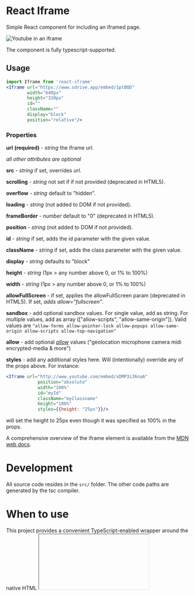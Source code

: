 # React Iframe

Simple React component for including an iframed page.

![Youtube in an iframe](screenshot.PNG)

The component is fully typescript-supported.

## Usage

```jsx
import Iframe from 'react-iframe'
<Iframe url="https://www.sdrive.app/embed/1ptBQD"
        width="640px"
        height="320px"
        id=""
        className=""
        display="block"
        position="relative"/>
```

### Properties

**url** **(required)** - *string* the iframe url.

_all other attributes are optional_

**src** - *string* if set, overrides _url_.

**scrolling** - *string* not set if if not provided (deprecated in HTML5).

**overflow** - *string* default to "hidden".

**loading** - *string* (not added to DOM if not provided).

**frameBorder** - *number* default to "0" (deprecated in HTML5).

**position** - *string* (not added to DOM if not provided).

**id** - *string* if set, adds the id parameter with the given value.

**className** - *string* if set, adds the class parameter with the given value.

**display** - *string* defaults to "block"

**height** - *string* (1px > any number above 0, or 1% to 100%)

**width** - *string* (1px > any number above 0, or 1% to 100%)

**allowFullScreen** - if set, applies the allowFullScreen param (deprecated in HTML5). If set, *adds allow="fullscreen"*.

**sandbox** - add optional sandbox values. For single value, add as string. For multiple values, add as array (["allow-scripts", "allow-same-origin"]). Valid values are `"allow-forms allow-pointer-lock allow-popups allow-same-origin allow-scripts allow-top-navigation"`

**allow** - add optional [_allow_](https://dev.chromium.org/Home/chromium-security/deprecating-permissions-in-cross-origin-iframes#TOC-To-continue-to-use-permissions-from-iframes-on-your-website) values ("geolocation microphone camera midi encrypted-media & more")

**styles** - add any additional styles here. Will (intentionally) override any of the props 
above. For instance:
```jsx
<Iframe url="http://www.youtube.com/embed/xDMP3i36naA"
            position="absolute"
            width="100%"
            id="myId"
            className="myClassname"
            height="100%"
            styles={{height: "25px"}}/>
```

will set the height to 25px even though it was specified as 100% in the props.

A comprehensive overview of the iframe element is available from the [MDN web docs](https://developer.mozilla.org/en-US/docs/Web/HTML/Element/iframe).

# Development

All source code resides in the `src/` folder. The other code paths are generated by the tsc compiler. 

# When to use

This project provides a convenient TypeScript-enabled wrapper around the native HTML <iframe> tag. You can achieve the same functionality with the native tag. You do not need to use TypeScript in your project to consume this library. 
